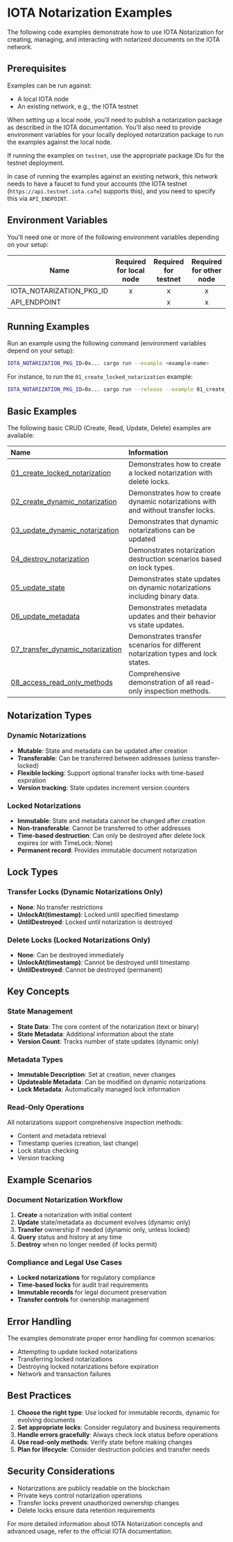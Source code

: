 # IOTA Notarization Examples

The following code examples demonstrate how to use IOTA Notarization for creating, managing, and interacting with notarized documents on the IOTA network.

## Prerequisites

Examples can be run against:

- A local IOTA node
- An existing network, e.g., the IOTA testnet

When setting up a local node, you'll need to publish a notarization package as described in the IOTA documentation. You'll also need to provide environment variables for your locally deployed notarization package to run the examples against the local node.

If running the examples on `testnet`, use the appropriate package IDs for the testnet deployment.

In case of running the examples against an existing network, this network needs to have a faucet to fund your accounts (the IOTA testnet (`https://api.testnet.iota.cafe`) supports this), and you need to specify this via `API_ENDPOINT`.

## Environment Variables

You'll need one or more of the following environment variables depending on your setup:

| Name                | Required for local node | Required for testnet | Required for other node |
| ------------------- | :---------------------: | :------------------: | :---------------------: |
| IOTA_NOTARIZATION_PKG_ID |            x            |          x           |            x            |
| API_ENDPOINT        |                         |          x           |            x            |

## Running Examples

Run an example using the following command (environment variables depend on your setup):

```bash
IOTA_NOTARIZATION_PKG_ID=0x... cargo run --example <example-name>
```

For instance, to run the `01_create_locked_notarization` example:

```bash
IOTA_NOTARIZATION_PKG_ID=0x... cargo run --release --example 01_create_locked_notarization
```

## Basic Examples

The following basic CRUD (Create, Read, Update, Delete) examples are available:

| Name                                                                      | Information                                                                       |
| :------------------------------------------------------------------------ | :-------------------------------------------------------------------------------- |
| [01_create_locked_notarization](https://github.com/iotaledger/notarization/tree/main/examples/01_create_locked_notarization.rs)       | Demonstrates how to create a locked notarization with delete locks.               |
| [02_create_dynamic_notarization](https://github.com/iotaledger/notarization/tree/main/examples/02_create_dynamic_notarization.rs)     | Demonstrates how to create dynamic notarizations with and without transfer locks. |
| [03_update_dynamic_notarization](https://github.com/iotaledger/notarization/tree/main/examples/03_update_dynamic_notarization.rs)     | Demonstrates that dynamic notarizations can be updated                            |
| [04_destroy_notarization](https://github.com/iotaledger/notarization/tree/main/examples/04_destroy_notarization.rs)                   | Demonstrates notarization destruction scenarios based on lock types.              |
| [05_update_state](https://github.com/iotaledger/notarization/tree/main/examples/05_update_state.rs)                                   | Demonstrates state updates on dynamic notarizations including binary data.        |
| [06_update_metadata](https://github.com/iotaledger/notarization/tree/main/examples/06_update_metadata.rs)                             | Demonstrates metadata updates and their behavior vs state updates.                |
| [07_transfer_dynamic_notarization](https://github.com/iotaledger/notarization/tree/main/examples/07_transfer_dynamic_notarization.rs) | Demonstrates transfer scenarios for different notarization types and lock states. |
| [08_access_read_only_methods](https://github.com/iotaledger/notarization/tree/main/examples/08_access_read_only_methods.rs)           | Comprehensive demonstration of all read-only inspection methods.                  |

## Notarization Types

### Dynamic Notarizations

- **Mutable**: State and metadata can be updated after creation
- **Transferable**: Can be transferred between addresses (unless transfer-locked)
- **Flexible locking**: Support optional transfer locks with time-based expiration
- **Version tracking**: State updates increment version counters

### Locked Notarizations

- **Immutable**: State and metadata cannot be changed after creation
- **Non-transferable**: Cannot be transferred to other addresses
- **Time-based destruction**: Can only be destroyed after delete lock expires (or with TimeLock::None)
- **Permanent record**: Provides immutable document notarization

## Lock Types

### Transfer Locks (Dynamic Notarizations Only)

- **None**: No transfer restrictions
- **UnlockAt(timestamp)**: Locked until specified timestamp
- **UntilDestroyed**: Locked until notarization is destroyed

### Delete Locks (Locked Notarizations Only)

- **None**: Can be destroyed immediately
- **UnlockAt(timestamp)**: Cannot be destroyed until timestamp
- **UntilDestroyed**: Cannot be destroyed (permanent)

## Key Concepts

### State Management

- **State Data**: The core content of the notarization (text or binary)
- **State Metadata**: Additional information about the state
- **Version Count**: Tracks number of state updates (dynamic only)

### Metadata Types

- **Immutable Description**: Set at creation, never changes
- **Updateable Metadata**: Can be modified on dynamic notarizations
- **Lock Metadata**: Automatically managed lock information

### Read-Only Operations

All notarizations support comprehensive inspection methods:

- Content and metadata retrieval
- Timestamp queries (creation, last change)
- Lock status checking
- Version tracking

## Example Scenarios

### Document Notarization Workflow

1. **Create** a notarization with initial content
2. **Update** state/metadata as document evolves (dynamic only)
3. **Transfer** ownership if needed (dynamic only, unless locked)
4. **Query** status and history at any time
5. **Destroy** when no longer needed (if locks permit)

### Compliance and Legal Use Cases

- **Locked notarizations** for regulatory compliance
- **Time-based locks** for audit trail requirements
- **Immutable records** for legal document preservation
- **Transfer controls** for ownership management

## Error Handling

The examples demonstrate proper error handling for common scenarios:

- Attempting to update locked notarizations
- Transferring locked notarizations
- Destroying locked notarizations before expiration
- Network and transaction failures

## Best Practices

1. **Choose the right type**: Use locked for immutable records, dynamic for evolving documents
2. **Set appropriate locks**: Consider regulatory and business requirements
3. **Handle errors gracefully**: Always check lock status before operations
4. **Use read-only methods**: Verify state before making changes
5. **Plan for lifecycle**: Consider destruction policies and transfer needs

## Security Considerations

- Notarizations are publicly readable on the blockchain
- Private keys control notarization operations
- Transfer locks prevent unauthorized ownership changes
- Delete locks ensure data retention requirements

For more detailed information about IOTA Notarization concepts and advanced usage, refer to the official IOTA documentation.
